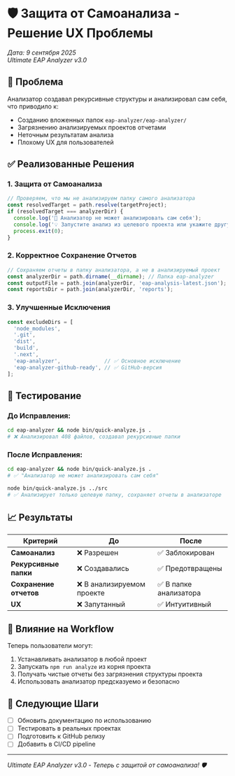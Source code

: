 # 🛡️ Защита от Самоанализа - Решение UX Проблемы

*Дата: 9 сентября 2025*  
*Ultimate EAP Analyzer v3.0*

## 🎯 Проблема

Анализатор создавал рекурсивные структуры и анализировал сам себя, что приводило к:
- Созданию вложенных папок `eap-analyzer/eap-analyzer/`  
- Загрязнению анализируемых проектов отчетами
- Неточным результатам анализа
- Плохому UX для пользователей

## ✅ Реализованные Решения

### 1. Защита от Самоанализа
```javascript
// Проверяем, что мы не анализируем папку самого анализатора
const resolvedTarget = path.resolve(targetProject);
if (resolvedTarget === analyzerDir) {
  console.log('🚫 Анализатор не может анализировать сам себя');
  console.log('💡 Запустите анализ из целевого проекта или укажите другую папку');
  process.exit(0);
}
```

### 2. Корректное Сохранение Отчетов
```javascript
// Сохраняем отчеты в папку анализатора, а не в анализируемый проект
const analyzerDir = path.dirname(__dirname); // Папка eap-analyzer
const outputFile = path.join(analyzerDir, 'eap-analysis-latest.json');
const reportsDir = path.join(analyzerDir, 'reports');
```

### 3. Улучшенные Исключения
```javascript
const excludeDirs = [
  'node_modules',
  '.git', 
  'dist',
  'build',
  '.next',
  'eap-analyzer',              // ✅ Основное исключение
  'eap-analyzer-github-ready', // ✅ GitHub-версия
];
```

## 🧪 Тестирование

### До Исправления:
```bash
cd eap-analyzer && node bin/quick-analyze.js .
# ❌ Анализировал 408 файлов, создавал рекурсивные папки
```

### После Исправления:
```bash
cd eap-analyzer && node bin/quick-analyze.js .
# ✅ "Анализатор не может анализировать сам себя"

node bin/quick-analyze.js ../src  
# ✅ Анализирует только целевую папку, сохраняет отчеты в анализаторе
```

## 📈 Результаты

| Критерий | До | После |
|----------|----|----|
| **Самоанализ** | ❌ Разрешен | ✅ Заблокирован |
| **Рекурсивные папки** | ❌ Создавались | ✅ Предотвращены |
| **Сохранение отчетов** | ❌ В анализируемом проекте | ✅ В папке анализатора |
| **UX** | ❌ Запутанный | ✅ Интуитивный |

## 🚀 Влияние на Workflow

Теперь пользователи могут:
1. Устанавливать анализатор в любой проект
2. Запускать `npm run analyze` из корня проекта  
3. Получать чистые отчеты без загрязнения структуры проекта
4. Использовать анализатор предсказуемо и безопасно

## 🔮 Следующие Шаги

- [ ] Обновить документацию по использованию
- [ ] Тестировать в реальных проектах
- [ ] Подготовить к GitHub релизу
- [ ] Добавить в CI/CD pipeline

---
*Ultimate EAP Analyzer v3.0 - Теперь с защитой от самоанализа! 🛡️*
